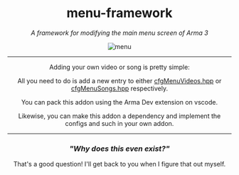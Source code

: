<div align="center">
  <h1>menu-framework</h1>
  <p>
    <i>A framework for modifying the main menu screen of Arma 3</i>
  </p>

  ![menu](https://github.com/SilenceIsFatto/menu-framework/assets/78276788/cbde9452-f69c-46a9-a367-db52b9dcb31b)

  ***
  
  Adding your own video or song is pretty simple:

  All you need to do is add a new entry to either [cfgMenuVideos.hpp](https://github.com/SilenceIsFatto/menu-framework/blob/main/menu_framework/addons/core/configs/cfgMenuVideos.hpp) or [cfgMenuSongs.hpp](https://github.com/SilenceIsFatto/menu-framework/blob/main/menu_framework/addons/core/configs/cfgMenuSongs.hpp) respectively.

  You can pack this addon using the Arma Dev extension on vscode.

  Likewise, you can make this addon a dependency and implement the configs and such in your own addon.

  ***

  ### ***"Why does this even exist?"***

  That's a good question! 
  I'll get back to you when I figure that out myself.

</div>

